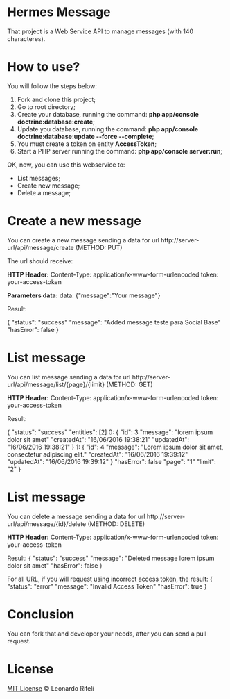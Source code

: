 Hermes Message
=====================

That project is a Web Service API to manage messages (with 140 characteres).

How to use?
=====================

You will follow the steps below:

1. Fork and clone this project;
2. Go to root directory;
2. Create your database, running the command: **php app/console doctrine:database:create**;
3. Update you database, running the command: **php app/console doctrine:database:update --force --complete**;
4. You must create a token on entity **AccessToken**;
5. Start a PHP server running the command: **php app/console server:run**;

OK, now, you can use this webservice to:

- List messages;
- Create new message;
- Delete a message;

Create a new message
=====================

You can create a new message sending a data for url http://server-url/api/message/create (METHOD: PUT)

The url should receive:

**HTTP Header:**
Content-Type: application/x-www-form-urlencoded
token: your-access-token

**Parameters data:**
data: {"message":"Your message"}

Result:

{
	"status": "success"
	"message": "Added message teste para Social Base"
	"hasError": false
}

List message
=====================

You can list message sending a data for url http://server-url/api/message/list/{page}/{limit} (METHOD: GET)

**HTTP Header:**
Content-Type: application/x-www-form-urlencoded
token: your-access-token

Result:

{
	"status": "success"
	"entities": [2]
		0:  {
			"id": 3
			"message": "lorem ipsum dolor sit amet"
			"createdAt": "16/06/2016 19:38:21"
			"updatedAt": "16/06/2016 19:38:21"
		}
		1:  {
			"id": 4
			"message": "Lorem ipsum dolor sit amet, consectetur adipiscing elit."
			"createdAt": "16/06/2016 19:39:12"
			"updatedAt": "16/06/2016 19:39:12"
		}
	"hasError": false
	"page": "1"
	"limit": "2"
}

List message
=====================

You can delete a message sending a data for url http://server-url/api/message/{id}/delete (METHOD: DELETE)

**HTTP Header:**
Content-Type: application/x-www-form-urlencoded
token: your-access-token

Result:
{
	"status": "success"
	"message": "Deleted message lorem ipsum dolor sit amet"
	"hasError": false
}

For all URL, if you will request using incorrect access token, the result:
{
	"status": "error"
	"message": "Invalid Access Token"
	"hasError": true
}

Conclusion
========================

You can fork that and developer your needs, after you can send a pull request.

License
========================

[MIT License](http://leonardorifeli.mit-license.org/) © Leonardo Rifeli

